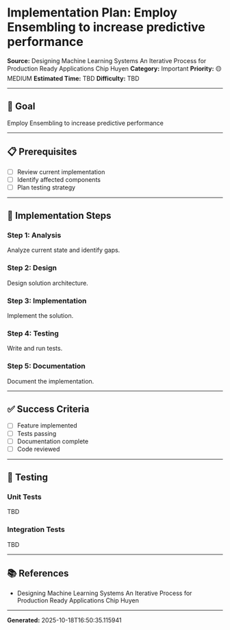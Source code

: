 # Implementation Plan: Employ Ensembling to increase predictive performance

**Source:** Designing Machine Learning Systems An Iterative Process for Production Ready Applications   Chip Huyen
**Category:** Important
**Priority:** 🟡 MEDIUM
**Estimated Time:** TBD
**Difficulty:** TBD

---

## 🎯 Goal

Employ Ensembling to increase predictive performance

---

## 📋 Prerequisites

- [ ] Review current implementation
- [ ] Identify affected components
- [ ] Plan testing strategy

---

## 🔧 Implementation Steps

### Step 1: Analysis

Analyze current state and identify gaps.

### Step 2: Design

Design solution architecture.

### Step 3: Implementation

Implement the solution.

### Step 4: Testing

Write and run tests.

### Step 5: Documentation

Document the implementation.

---

## ✅ Success Criteria

- [ ] Feature implemented
- [ ] Tests passing
- [ ] Documentation complete
- [ ] Code reviewed

---

## 🧪 Testing

### Unit Tests

TBD

### Integration Tests

TBD

---

## 📚 References

- Designing Machine Learning Systems An Iterative Process for Production Ready Applications   Chip Huyen

---

**Generated:** 2025-10-18T16:50:35.115941
